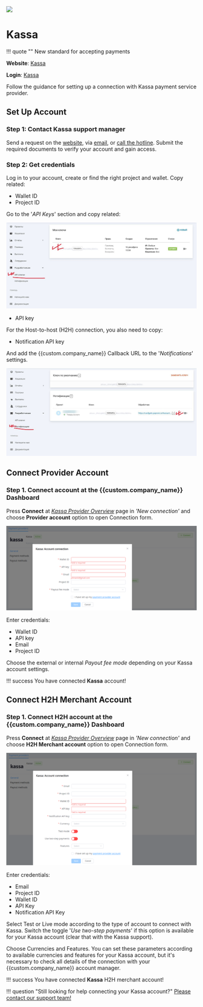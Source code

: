 <img src="https://static.openfintech.io/payment_providers/kassa/logo.svg?w=400" width="400px" >

# Kassa

!!! quote ""
    New standard for accepting payments

**Website**: [Kassa](https://kassa.com/)

**Login**: [Kassa](https://kassa.com/signin)

Follow the guidance for setting up a connection with Kassa payment service provider.

## Set Up Account

### Step 1: Contact Kassa support manager

Send a request on the [website](https://kassa.com/signup), via [email](mailto:support@kassa.com), or [call the hotline](tel:88005008525). Submit the required documents to verify your account and gain access.

### Step 2: Get credentials

Log in to your account, create or find the right project and wallet. Copy related:

* Wallet ID
* Project ID

Go to the '*API Keys*' section and copy related:

![API keys](images/API-keys.png)

* API key

For the Host-to-host (H2H) connection, you also need to copy:

* Notification API key

And add the {{custom.company_name}} Callback URL to the '*Notifications*' settings.

![Notifications](images/notifications.png)

## Connect Provider Account

### Step 1. Connect account at the {{custom.company_name}} Dashboard

Press **Connect** at [*Kassa Provider Overview*]({{custom.dashboard_base_url}}connect-directory/payment-providers/kassa/general) page in *'New connection'* and choose **Provider account** option to open Connection form.

![Connect](images/provider-account.png)

Enter credentials:

* Wallet ID
* API key
* Email
* Project ID

Choose the external or internal *Payout fee mode* depending on your Kassa account settings.

!!! success
    You have connected **Kassa** account!

## Connect H2H Merchant Account

### Step 1. Connect H2H account at the {{custom.company_name}} Dashboard

Press **Connect** at [*Kassa Provider Overview*]({{custom.dashboard_base_url}}connect-directory/payment-providers/kassa/general) page in *'New connection'* and choose **H2H Merchant account** option to open Connection form.

![Connect](images/h2h-merchant-account.png)

Enter credentials:

* Email
* Project ID
* Wallet ID
* API Key
* Notification API Key

Select Test or Live mode according to the type of account to connect with Kassa. Switch the toggle '*Use two-step payments*' if this option is available for your Kassa account (clear that with the Kassa support).

Choose Currencies and Features. You can set these parameters according to available currencies and features for your Kassa account, but it's necessary to check all details of the connection with your {{custom.company_name}} account manager.

!!! success
    You have connected **Kassa** H2H merchant account!

!!! question "Still looking for help connecting your Kassa account?"
    <!--email_off-->[Please contact our support team!](mailto:{{custom.support_email}})<!--/email_off-->
